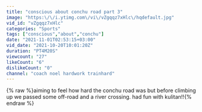 ```yaml
---
title: "conscious about conchu road part 3"
image: "https:\/\/i.ytimg.com\/vi\/vZgqqz7xHlc\/hqdefault.jpg"
vid_id: "vZgqqz7xHlc"
categories: "Sports"
tags: ["conscious","about","conchu"]
date: "2021-11-01T02:53:15+03:00"
vid_date: "2021-10-20T10:01:20Z"
duration: "PT4M20S"
viewcount: "27"
likeCount: "6"
dislikeCount: "0"
channel: "coach noel hardwork trainhard"
---
```

{% raw %}aiming to feel how hard the conchu road was but before climbing up we passed some off-road and a river crossing. had fun with kulitan!!{% endraw %}
